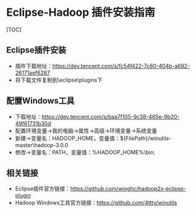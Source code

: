 # Eclipse-Hadoop 插件安装指南

[TOC]

## Eclipse插件安装

- 插件下载地址：https://dev.tencent.com/s/fc54f422-7c60-404b-a692-26171aef6287
- 将下载文件复制到\eclipse\plugins下

## 配置Windows工具

- 下载地址：https://dev.tencent.com/s/baa7f105-9c38-465e-9b20-49f61731b30d
- 配置环境变量->我的电脑->属性->高级->环境变量->系统变量
- 新建->变量名：HADOOP_HOME，变量值：${FilePath}/winutils-master\hadoop-3.0.0
- 修改->变量名：PATH，变量值：%HADOOP_HOME%\bin;

## 相关链接

- Eclipse插件官方链接：<https://github.com/winghc/hadoop2x-eclipse-plugin>
- Hadoop Windows工具官方链接：<https://github.com/4ttty/winutils>
